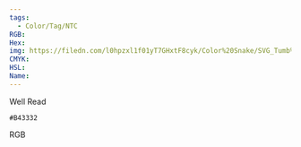 ```yaml
---
tags:
  - Color/Tag/NTC
RGB:
Hex:
img: https://filedn.com/l0hpzxl1f01yT7GHxtF8cyk/Color%20Snake/SVG_Tumb%20Mass%20No%20Name/B43332.svg
CMYK:
HSL:
Name:
---
```

Well Read
```palette
#B43332
```
RGB
